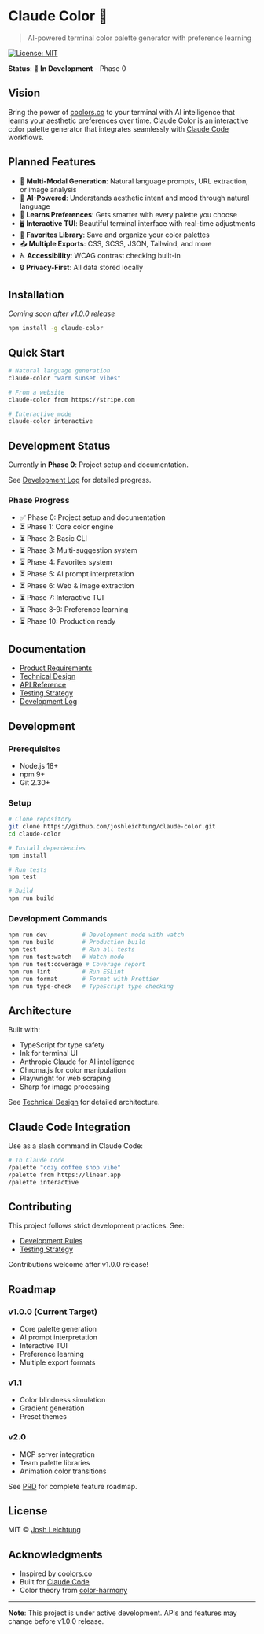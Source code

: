 # Claude Color 🎨

> AI-powered terminal color palette generator with preference learning

[![License: MIT](https://img.shields.io/badge/License-MIT-yellow.svg)](https://opensource.org/licenses/MIT)

**Status**: 🚧 **In Development** - Phase 0

## Vision

Bring the power of [coolors.co](https://coolors.co) to your terminal with AI intelligence that learns your aesthetic preferences over time. Claude Color is an interactive color palette generator that integrates seamlessly with [Claude Code](https://claude.ai/code) workflows.

## Planned Features

- 🎨 **Multi-Modal Generation**: Natural language prompts, URL extraction, or image analysis
- 🤖 **AI-Powered**: Understands aesthetic intent and mood through natural language
- 🧠 **Learns Preferences**: Gets smarter with every palette you choose
- 🖥️ **Interactive TUI**: Beautiful terminal interface with real-time adjustments
- 💾 **Favorites Library**: Save and organize your color palettes
- 📤 **Multiple Exports**: CSS, SCSS, JSON, Tailwind, and more
- ♿ **Accessibility**: WCAG contrast checking built-in
- 🔒 **Privacy-First**: All data stored locally

## Installation

_Coming soon after v1.0.0 release_

```bash
npm install -g claude-color
```

## Quick Start

```bash
# Natural language generation
claude-color "warm sunset vibes"

# From a website
claude-color from https://stripe.com

# Interactive mode
claude-color interactive
```

## Development Status

Currently in **Phase 0**: Project setup and documentation.

See [Development Log](docs/DEVELOPMENT_LOG.md) for detailed progress.

### Phase Progress

- ✅ Phase 0: Project setup and documentation
- ⏳ Phase 1: Core color engine
- ⏳ Phase 2: Basic CLI
- ⏳ Phase 3: Multi-suggestion system
- ⏳ Phase 4: Favorites system
- ⏳ Phase 5: AI prompt interpretation
- ⏳ Phase 6: Web & image extraction
- ⏳ Phase 7: Interactive TUI
- ⏳ Phase 8-9: Preference learning
- ⏳ Phase 10: Production ready

## Documentation

- [Product Requirements](docs/PRD.md)
- [Technical Design](docs/TECHNICAL_DESIGN.md)
- [API Reference](docs/API_REFERENCE.md)
- [Testing Strategy](docs/TESTING_STRATEGY.md)
- [Development Log](docs/DEVELOPMENT_LOG.md)

## Development

### Prerequisites

- Node.js 18+
- npm 9+
- Git 2.30+

### Setup

```bash
# Clone repository
git clone https://github.com/joshleichtung/claude-color.git
cd claude-color

# Install dependencies
npm install

# Run tests
npm test

# Build
npm run build
```

### Development Commands

```bash
npm run dev          # Development mode with watch
npm run build        # Production build
npm test             # Run all tests
npm run test:watch   # Watch mode
npm run test:coverage # Coverage report
npm run lint         # Run ESLint
npm run format       # Format with Prettier
npm run type-check   # TypeScript type checking
```

## Architecture

Built with:
- TypeScript for type safety
- Ink for terminal UI
- Anthropic Claude for AI intelligence
- Chroma.js for color manipulation
- Playwright for web scraping
- Sharp for image processing

See [Technical Design](docs/TECHNICAL_DESIGN.md) for detailed architecture.

## Claude Code Integration

Use as a slash command in Claude Code:

```bash
# In Claude Code
/palette "cozy coffee shop vibe"
/palette from https://linear.app
/palette interactive
```

## Contributing

This project follows strict development practices. See:
- [Development Rules](.claude/rules/claude-color-dev.md)
- [Testing Strategy](docs/TESTING_STRATEGY.md)

Contributions welcome after v1.0.0 release!

## Roadmap

### v1.0.0 (Current Target)
- Core palette generation
- AI prompt interpretation
- Interactive TUI
- Preference learning
- Multiple export formats

### v1.1
- Color blindness simulation
- Gradient generation
- Preset themes

### v2.0
- MCP server integration
- Team palette libraries
- Animation color transitions

See [PRD](docs/PRD.md) for complete feature roadmap.

## License

MIT © [Josh Leichtung](https://github.com/joshleichtung)

## Acknowledgments

- Inspired by [coolors.co](https://coolors.co)
- Built for [Claude Code](https://claude.ai/code)
- Color theory from [color-harmony](https://github.com/skratchdot/color-harmony)

---

**Note**: This project is under active development. APIs and features may change before v1.0.0 release.
